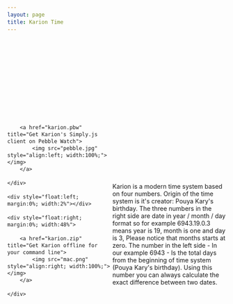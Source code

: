 ```yaml
---
layout: page
title: Karion Time
---
```


<br><br>
<div style="width:100%;">
<center>
	<strong style="font-size:12vw;">
		<script src="karion.js"></script>
	</strong>
</center>
</div>
<br><br><br><br><br><br><br>

<div style="width:100%;">
    <div style="float:left; margin:0%; width:48%">
		
		<a href="karion.pbw" title="Get Karion's Simply.js client on Pebble Watch">
			<img src="pebble.jpg" style="align:left; width:100%;"></img>
		</a>
          
    </div>

    <div style="float:left; margin:0%; width:2%"></div>

    <div style="float:right; margin:0%; width:48%">
        
        <a href="karion.zip" title="Get Karion offline for your command line">
        	<img src="mac.png" style="align:right; width:100%;"></img>
        </a>

    </div>

</div>

<br><br><br><br><br><br><br><br>

Karion is a modern time system based on four numbers. Origin of the time system is it's creator: Pouya Kary's birthday. The three numbers in the right side are date in year / month / day format so for example 6943.19.0.3 means year is 19, month is one and day is 3, Please notice that months starts at zero. The number in the left side - In our example 6943 - Is the total days from the beginning of time system (Pouya Kary's birthday). Using this number you can always calculate the exact difference between two dates.




